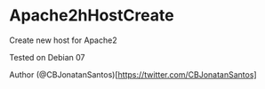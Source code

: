 Apache2hHostCreate
==================

Create new host for Apache2

Tested on Debian 07

Author
(@CBJonatanSantos)[https://twitter.com/CBJonatanSantos]

